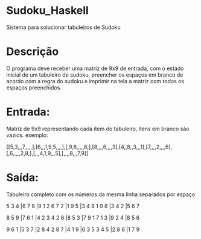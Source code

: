 # Sudoku_Haskell
Sistema para solucionar tabuleiros de Sudoku

# Descrição 
O programa deve receber uma matriz de 9x9 de entrada, com o estado inicial de um tabuleiro de
sudoku, preencher os espaços em branco de acordo com a regra do sudoku e imprimir na tela a
matriz com todos os espaços preenchidos.

# Entrada: 
Matriz de 9x9 representando cada item do tabuleiro, itens em branco são vazios.
exemplo: 

[[5,3,,,7,,,,,],[6,,,1,9,5,,,,],[,9,8,,,,,6,],[8,,,,6,,,,3],[4,,8,,3,,,1],[7,,,,2,,,,6],[,6,,,,,2,8,],[,,,4,1,9,,,5],[,,,,8,,,7,9]]

# Saída: 
Tabuleiro completo com os números da mesma linha separados por espaço 


5 3 4 |6 7 8 |9 1 2
6 7 2 |1 9 5 |3 4 8
1 9 8 |3 4 2 |5 6 7


8 5 9 |7 6 1 |4 2 3
4 2 6 |8 5 3 |7 9 1
7 1 3 |9 2 4 |8 5 6


9 6 1 |5 3 7 |2 8 4
2 8 7 |4 1 9 |6 3 5
3 4 5 |2 8 6 |1 7 9

